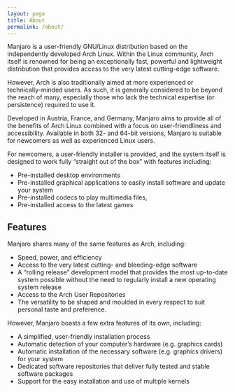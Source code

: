```yaml
---
layout: page
title: About
permalink: /about/
---
```


Manjaro is a user-friendly GNU/Linux distribution based on the independently developed Arch Linux. Within the Linux community,
Arch itself is renowned for being an exceptionally fast, powerful and lightweight distribution that provides access to the very latest cutting-edge software. 

However, Arch is also traditionally aimed at more experienced or technically-minded users. As such, it is generally considered to be beyond the reach of many, especially those who lack the technical expertise (or persistence) required to use it.

Developed in Austria, France, and Germany, Manjaro aims to provide all of the benefits of Arch Linux combined with a focus on user-friendliness and accessibility. Available in both 32- and 64-bit versions, Manjaro is suitable for newcomers as well as experienced
Linux users.

For newcomers, a user-friendly installer is provided, and the system itself is designed to work fully “straight out of the box” with features including:

* Pre-installed desktop environments
* Pre-installed graphical applications to easily install software and update your system
* Pre-installed codecs to play multimedia files,
* Pre-installed access to the latest games

## Features

Manjaro shares many of the same features as Arch, including:

* Speed, power, and efficiency
* Access to the very latest cutting- and bleeding-edge software
* A “rolling release” development model that provides the most up-to-date system possible without the need to regularly install a new operating system release
* Access to the Arch User Repositories
* The versatility to be shaped and moulded in every respect to suit personal taste and preference.

However, Manjaro boasts a few extra features of its own, including:

* A simplified, user-friendly installation process
* Automatic detection of your computer’s hardware (e.g. graphics cards)
* Automatic installation of the necessary software (e.g. graphics drivers) for your system
* Dedicated software repositories that deliver fully tested and stable software packages
* Support for the easy installation and use of multiple kernels
